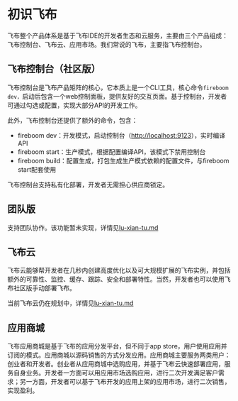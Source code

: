# 初识飞布

飞布整个产品体系是基于飞布IDE的开发者生态和云服务​，主要由三个产品组成：飞布控制台、飞布云、应用市场。我们常说的飞布，主要指飞布控制台。

## 飞布控制台（社区版）

飞布控制台是飞布产品矩阵的核心，它本质上是一个CLI工具，核心命令`fireboom dev，`启动后包含一个web控制面板，提供友好的交互页面。基于控制台，开发者可通过勾选或配置，实现大部分API的开发工作。

此外，飞布控制台还提供了额外的命令，包含：

* fireboom dev：开发模式，启动控制台（[http://localhost:9123](http://localhost:9123)），实时编译API
* fireboom start：生产模式，根据配置编译API，该模式下禁用控制台
* fireboom build：配置生成，打包生成生产模式依赖的配置文件，与fireboom start配套使用

飞布控制台支持私有化部署，开发者无需担心供应商锁定。

## 团队版

支持团队协作。该功能暂未实现，详情见[lu-xian-tu.md](../lu-xian-tu.md "mention")

## 飞布云

飞布云能够帮开发者在几秒内创建高度优化以及可大规模扩展的飞布实例，并包括额外的可靠性、监控、缓存、跟踪、安全和部署特性。当然，开发者也可以使用飞布社区版手动部署飞布。

当前飞布云仍在规划中，详情见[lu-xian-tu.md](../lu-xian-tu.md "mention")

## 应用商城

飞布应用商城是基于飞布的应用分发平台，但不同于app store，用户使用应用并订阅的模式。应用商城以源码销售的方式分发应用。应用商城主要服务两类用户：创业者和开发者。创业者从应用商城中选购应用，并基于飞布云快速部署应用，服务自身业务。开发者一方面可以用应用市场选购应用，进行二次开发满足客户需求；另一方面，开发者可以基于飞布开发的应用上架的应用市场，进行二次销售，实现盈利。
